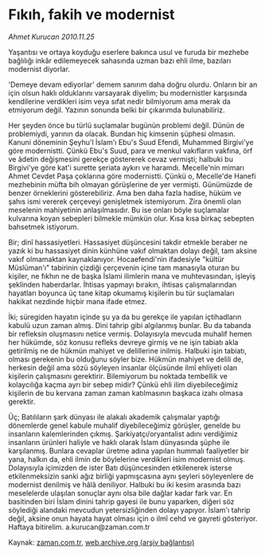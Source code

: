 # Fıkıh, fakih ve modernist

*Ahmet Kurucan 2010.11.25*

<td class="columnist-detail">
<p>Yaşantısı ve ortaya koyduğu eserlere bakınca usul ve furuda bir mezhebe bağlılığı inkâr edilemeyecek sahasında uzman bazı ehli ilme, bazıları modernist diyorlar.</p>
<p><p>'Demeye devam ediyorlar' demem sanırım daha doğru olurdu. Onların bir an için olsun haklı olduklarını varsayarak diyelim; bu modernistler karşısında kendilerine verdikleri isim veya sıfat nedir bilmiyorum ama merak da etmiyorum değil. Yazının sonunda belki bir çıkarımda bulunabiliriz.
<p>Her şeyden önce bu türlü suçlamalar bugünün problemi değil. Dünün de problemiydi, yarının da olacak. Bundan hiç kimsenin şüphesi olmasın. Kanuni döneminin Şeyhu'l İslam'ı Ebu's Suud Efendi, Muhammed Birgivi'ye göre modernistti. Çünkü Ebu's Suud, para ve menkul vakıfların vakfına, örf ve âdetin değişmesini gerekçe göstererek cevaz vermişti; halbuki bu Birgivi'ye göre kat'i surette şeriata aykırı ve haramdı. Mecelle'nin mimarı Ahmet Cevdet Paşa çoklarına göre modernistti. Çünkü o, Mecelle'de Hanefi mezhebinin müfta bih olmayan görüşlerine de yer vermişti. Günümüzde de benzer örneklerini gösterebiliriz. Ama ben daha fazla hadise, hüküm ve şahıs ismi vererek çerçeveyi genişletmek istemiyorum. Zira önemli olan meselenin mahiyetinin anlaşılmasıdır. Bu ise onları böyle suçlamalar kulvarına koyan sebepleri bilmekle mümkün olur. Kısa kısa birkaç sebepten bahsetmek istiyorum.
<p>Bir; dinî hassasiyetleri. Hassasiyet düşüncesini takdir etmekle beraber ne yazık ki bu hassasiyet dinin künhüne vakıf olmaktan dolayı değil, tam aksine vakıf olmamaktan kaynaklanıyor. Hocaefendi'nin ifadesiyle "kültür Müslüman'ı" tabirinin çizdiği çerçevenin içine tam manasıyla oturan bu kişiler, ne fıkhın ne de başka İslami ilimlerin mana ve muhtevasından, işleyiş şeklinden haberdarlar. İhtisas yapmayı bırakın, ihtisas çalışmalarından hayatları boyunca üç tane kitap okumamış kişilerin bu tür suçlamaları hakikat nezdinde hiçbir mana ifade etmez.
<p>İki; süregiden hayatın içinde şu ya da bu gerekçe ile yapılan içtihadların kabulü uzun zaman almış. Dini tahrip gibi algılanmış bunlar. Bu da tabanda bir refleksin oluşmasını netice vermiş. Dolayısıyla mevcuda muhalif hemen her hükümde, söz konusu refleks devreye girmiş ve ne işin tabiatı akla getirilmiş ne de hükmün mahiyet ve delillerine inilmiş. Halbuki işin tabiatı, olması gerekenin bu olduğunu söyler bize. Hükmün mahiyet ve delili de, herkesin değil ama sözü söyleyen insanlar ölçüsünde ilmî ehliyeti olan kişilerin çalışmasını gerektirir. Bilemiyorum bu noktada tembellik ve kolaycılığa kaçma ayrı bir sebep midir? Çünkü ehli ilim diyebileceğimiz kişilerin de bu kervana zaman zaman katılmasının başkaca izahı olmasa gerektir.
<p>Üç; Batılıların şark dünyası ile alakalı akademik çalışmalar yaptığı dönemlerde genel kabule muhalif diyebileceğimiz görüşler, genelde bu insanların kalemlerinden çıkmış. Şarkiyatçı/oryantalist adını verdiğimiz insanların ürünleri haliyle ve haklı olarak İslam dünyasında şüphe ile karşılanmış. Bunlara cevaplar üretme adına yapılan hummalı faaliyetler bir yana, halkın da, ehli ilmin de böylelerine verdikleri isim modernist olmuş. Dolayısıyla içimizden de ister Batı düşüncesinden etkilenerek isterse etkilenmeksizin sanki ağız birliği yapmışcasına aynı şeyleri söyleyenlere de modernist denilmiş ve hâlâ deniliyor. Halbuki bu iki kesim arasında bazı meselelerde ulaşılan sonuçlar aynı olsa bile dağlar kadar fark var. En basitinden biri İslam dinini tahrip gayesi ile bunu yaparken, diğeri söz söylediği alandaki mevcudun yetersizliğinden dolayı yapıyor. İslam'ı tahrip değil, aksine onun hayata hayat olması için o ilmî cehd ve gayreti gösteriyor. Haftaya bitirelim. a.kurucan@zaman.com.tr</p>
<a href="http://web.archive.org/web/20101206104445/mailto:a.kurucan@zaman.com.tr">
</a></p></p></p></p></p></td>

Kaynak: [zaman.com.tr](http://zaman.com.tr/yazar.do?yazino=1056676), [web.archive.org (arşiv bağlantısı)](http://web.archive.org/web/20101206104445/http://www.zaman.com.tr:80/yazar.do?yazino=1056676)
